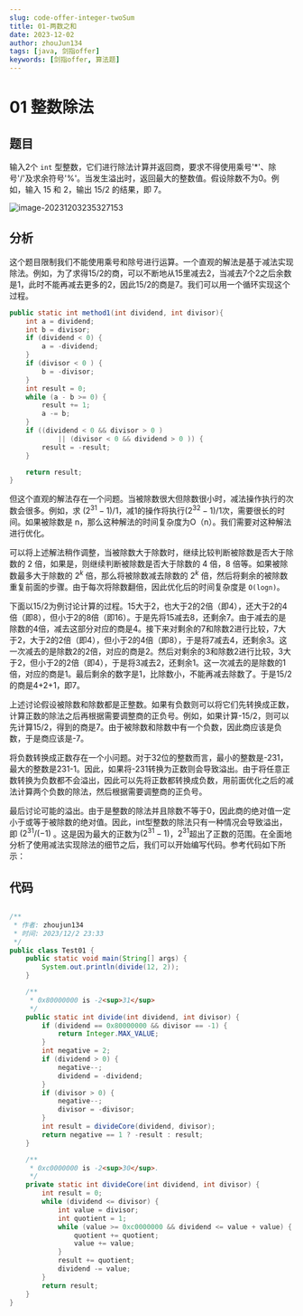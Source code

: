 ```yaml
---
slug: code-offer-integer-twoSum
title: 01-两数之和
date: 2023-12-02
author: zhouJun134
tags: [java, 剑指offer]
keywords: [剑指offer, 算法题]
---
```


# 01 整数除法

## 题目

输入2个 `int` 型整数，它们进行除法计算并返回商，要求不得使用乘号'*'、除号'/'及求余符号'%'。当发生溢出时，返回最大的整数值。假设除数不为0。例如，输入 15 和 2，输出 15/2 的结果，即 7。

![image-20231203235327153](https://img.zbus.top//zbus/blog/202312032353622.webp)

## 分析

这个题目限制我们不能使用乘号和除号进行运算。一个直观的解法是基于减法实现除法。例如，为了求得15/2的商，可以不断地从15里减去2，当减去7个2之后余数是1，此时不能再减去更多的2，因此15/2的商是7。我们可以用一个循环实现这个过程。

```java
public static int method1(int dividend, int divisor){
    int a = dividend;
    int b = divisor;
    if (dividend < 0) {
        a = -dividend;
    }
    if (divisor < 0 ) {
        b = -divisor;
    }
    int result = 0;
    while (a - b >= 0) {
        result += 1;
        a -= b;
    }
    if ((dividend < 0 && divisor > 0 )
            || (divisor < 0 && dividend > 0 )) {
        result = -result;
    }

    return result;
}
```

但这个直观的解法存在一个问题。当被除数很大但除数很小时，减法操作执行的次数会很多。例如，求 $(2^{31} - 1)/1$，减1的操作将执行$(2^{32} - 1)/1$次，需要很长的时间。如果被除数是 n，那么这种解法的时间复杂度为O（n）。我们需要对这种解法进行优化。

可以将上述解法稍作调整，当被除数大于除数时，继续比较判断被除数是否大于除数的 2 倍，如果是，则继续判断被除数是否大于除数的 4 倍，8 倍等。如果被除数最多大于除数的 $2^k$ 倍，那么将被除数减去除数的  $2^k$ 倍，然后将剩余的被除数重复前面的步骤。由于每次将除数翻倍，因此优化后的时间复杂度是 `O(logn)`。

下面以15/2为例讨论计算的过程。15大于2，也大于2的2倍（即4），还大于2的4倍（即8），但小于2的8倍（即16）。于是先将15减去8，还剩余7。由于减去的是除数的4倍，减去这部分对应的商是4。接下来对剩余的7和除数2进行比较，7大于2，大于2的2倍（即4），但小于2的4倍（即8），于是将7减去4，还剩余3。这一次减去的是除数2的2倍，对应的商是2。然后对剩余的3和除数2进行比较，3大于2，但小于2的2倍（即4），于是将3减去2，还剩余1。这一次减去的是除数的1倍，对应的商是1。最后剩余的数字是1，比除数小，不能再减去除数了。于是15/2的商是4+2+1，即7。

上述讨论假设被除数和除数都是正整数。如果有负数则可以将它们先转换成正数，计算正数的除法之后再根据需要调整商的正负号。例如，如果计算-15/2，则可以先计算15/2，得到的商是7。由于被除数和除数中有一个负数，因此商应该是负数，于是商应该是-7。

将负数转换成正数存在一个小问题。对于32位的整数而言，最小的整数是-231，最大的整数是231-1。因此，如果将-231转换为正数则会导致溢出。由于将任意正数转换为负数都不会溢出，因此可以先将正数都转换成负数，用前面优化之后的减法计算两个负数的除法，然后根据需要调整商的正负号。

最后讨论可能的溢出。由于是整数的除法并且除数不等于0，因此商的绝对值一定小于或等于被除数的绝对值。因此，int型整数的除法只有一种情况会导致溢出，即 $(2^{31}/(-1)$ 。这是因为最大的正数为$(2^{31}-1)$，$2^{31}$超出了正数的范围。在全面地分析了使用减法实现除法的细节之后，我们可以开始编写代码。参考代码如下所示：

## 代码

```java

/**
 * 作者: zhoujun134
 * 时间: 2023/12/2 23:33
 */
public class Test01 {
    public static void main(String[] args) {
        System.out.println(divide(12, 2));
    }

    /**
     * 0x80000000 is -2<sup>31</sup>
     */
    public static int divide(int dividend, int divisor) {
        if (dividend == 0x80000000 && divisor == -1) {
            return Integer.MAX_VALUE;
        }
        int negative = 2;
        if (dividend > 0) {
            negative--;
            dividend = -dividend;
        }
        if (divisor > 0) {
            negative--;
            divisor = -divisor;
        }
        int result = divideCore(dividend, divisor);
        return negative == 1 ? -result : result;
    }

    /**
     * 0xc0000000 is -2<sup>30</sup>.
     */
    private static int divideCore(int dividend, int divisor) {
        int result = 0;
        while (dividend <= divisor) {
            int value = divisor;
            int quotient = 1;
            while (value >= 0xc0000000 && dividend <= value + value) {
                quotient += quotient;
                value += value;
            }
            result += quotient;
            dividend -= value;
        }
        return result;
    }
}

```

